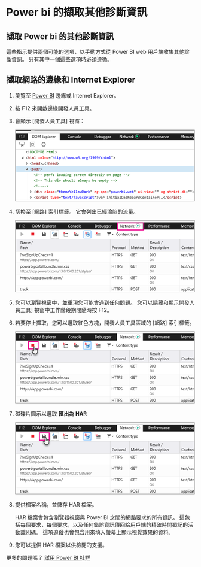 <properties 
   pageTitle="Power bi 的擷取其他診斷資訊"
   description="Power bi 的擷取其他診斷資訊"
   services="powerbi" 
   documentationCenter="" 
   authors="guyinacube" 
   manager="erikre" 
   backup=""
   editor=""
   tags=""
   qualityFocus="no"
   qualityDate=""/>
 
<tags
   ms.service="powerbi"
   ms.devlang="NA"
   ms.topic="article"
   ms.tgt_pltfrm="NA"
   ms.workload="powerbi"
   ms.date="10/10/2016"
   ms.author="asaxton"/>

# Power bi 的擷取其他診斷資訊  

## 擷取 Power bi 的其他診斷資訊  
這些指示提供兩個可能的選項，以手動方式從 Power BI web 用戶端收集其他診斷資訊。  只有其中一個這些選項時必須遵循。

## 擷取網路的邊緣和 Internet Explorer 
1.  瀏覽至 [Power BI](https://app.powerbi.com) 邊緣或 Internet Explorer。

2.  按 F12 來開啟邊緣開發人員工具。

3.  會顯示 [開發人員工具] 視窗︰ 

    ![](media/powerbi-admin-capturing-additional-diagnostic-information-for-power-bi/edge-developer-tools.png)

4.  切換至 [網路] 索引標籤。 它會列出已經淪陷的流量。 

    ![](media/powerbi-admin-capturing-additional-diagnostic-information-for-power-bi/edge-network-tab.png)

5.  您可以瀏覽視窗中，並重現您可能會遇到任何問題。 您可以隱藏和顯示開發人員工具] 視窗中工作階段期間隨時按 F12。

6.  若要停止擷取，您可以選取紅色方塊，開發人員工具區域的 [網路] 索引標籤。

    ![](media/powerbi-admin-capturing-additional-diagnostic-information-for-power-bi/edge-network-tab-stop.png)

7.  磁碟片圖示以選取 **匯出為 HAR**

    ![](media/powerbi-admin-capturing-additional-diagnostic-information-for-power-bi/edge-network-tab-save.png)

8. 提供檔案名稱，並儲存 HAR 檔案。

    HAR 檔案會包含瀏覽器視窗與 Power BI 之間的網路要求的所有資訊。  這包括每個要求，每個要求，以及任何錯誤資訊傳回給用戶端的精確時間戳記的活動識別碼。  這項追蹤也會包含用來填入螢幕上顯示視覺效果的資料。

9. 您可以提供 HAR 檔案以供檢閱的支援。

更多的問題嗎？ [試用 Power BI 社群](http://community.powerbi.com/)